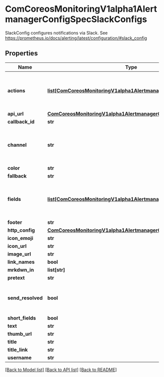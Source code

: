 # ComCoreosMonitoringV1alpha1AlertmanagerConfigSpecSlackConfigs

SlackConfig configures notifications via Slack. See https://prometheus.io/docs/alerting/latest/configuration/#slack_config
## Properties
Name | Type | Description | Notes
------------ | ------------- | ------------- | -------------
**actions** | [**list[ComCoreosMonitoringV1alpha1AlertmanagerConfigSpecActions]**](ComCoreosMonitoringV1alpha1AlertmanagerConfigSpecActions.md) | A list of Slack actions that are sent with each notification. | [optional] 
**api_url** | [**ComCoreosMonitoringV1alpha1AlertmanagerConfigSpecApiURL**](ComCoreosMonitoringV1alpha1AlertmanagerConfigSpecApiURL.md) |  | [optional] 
**callback_id** | **str** |  | [optional] 
**channel** | **str** | The channel or user to send notifications to. | [optional] 
**color** | **str** |  | [optional] 
**fallback** | **str** |  | [optional] 
**fields** | [**list[ComCoreosMonitoringV1alpha1AlertmanagerConfigSpecFields]**](ComCoreosMonitoringV1alpha1AlertmanagerConfigSpecFields.md) | A list of Slack fields that are sent with each notification. | [optional] 
**footer** | **str** |  | [optional] 
**http_config** | [**ComCoreosMonitoringV1alpha1AlertmanagerConfigSpecHttpConfig**](ComCoreosMonitoringV1alpha1AlertmanagerConfigSpecHttpConfig.md) |  | [optional] 
**icon_emoji** | **str** |  | [optional] 
**icon_url** | **str** |  | [optional] 
**image_url** | **str** |  | [optional] 
**link_names** | **bool** |  | [optional] 
**mrkdwn_in** | **list[str]** |  | [optional] 
**pretext** | **str** |  | [optional] 
**send_resolved** | **bool** | Whether or not to notify about resolved alerts. | [optional] 
**short_fields** | **bool** |  | [optional] 
**text** | **str** |  | [optional] 
**thumb_url** | **str** |  | [optional] 
**title** | **str** |  | [optional] 
**title_link** | **str** |  | [optional] 
**username** | **str** |  | [optional] 

[[Back to Model list]](../README.md#documentation-for-models) [[Back to API list]](../README.md#documentation-for-api-endpoints) [[Back to README]](../README.md)


